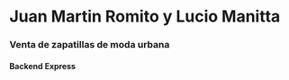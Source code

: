# Juan Martin Romito y Lucio Manitta   
### Venta de zapatillas de moda urbana
#### Backend Express
